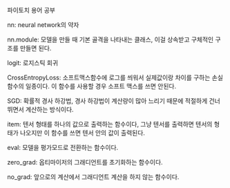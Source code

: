 파이토치 용어 공부

  nn: neural network의 약자
  
  nn.module: 모델을 만들 때 기본 골격을 나타내는 클래스, 이걸 상속받고 구체적인 구조를 만들면 된다.

  logit: 로지스틱 회귀

  CrossEntropyLoss: 소프트맥스함수에 로그를 씌워서 실제값이랑 차이를 구하는 손실함수의 일종이다. 이 함수를 사용할 경우 소프트 맥스를 쓰면 안된다.

  SGD: 확률적 경사 하강법, 경사 하강법이 계산량이 많아 느리기 때문에 적절하게 건너뛰면서 계산하는 방식이다.

  item: 텐서 형태를 하나의 값으로 출력하는 함수이다, 그냥 텐서를 출력하면 텐서의 형태가 나오지만 이 함수를 쓰면 텐서 안의 값이 출력된다.

  eval: 모델을 평가모드로 전환하는 함수이다.

  zero_grad: 옵티마이저의 그래디언트를 초기화하는 함수이다.

  no_grad: 앞으로의 계산에서 그래디언트 계산을 하지 않는 함수이다.
